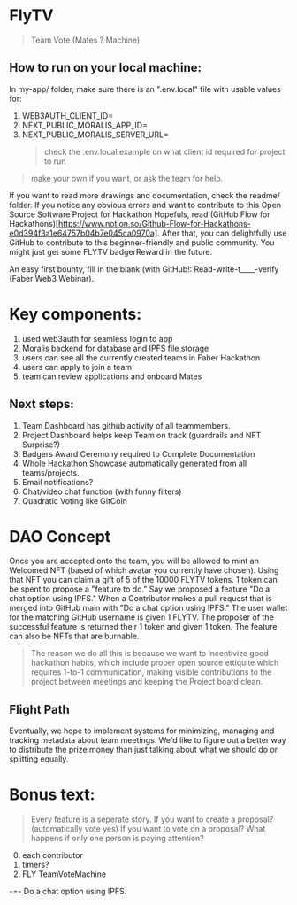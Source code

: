 # FlyTV

> Team Vote (Mates ? Machine)

## How to run on your local machine:

In my-app/ folder, make sure there is an ".env.local" file with usable values for:

1. WEB3AUTH_CLIENT_ID=
2. NEXT_PUBLIC_MORALIS_APP_ID=
3. NEXT_PUBLIC_MORALIS_SERVER_URL=
   > check the .env.local.example on what client id required for project to run

> make your own if you want, or ask the team for help.

If you want to read more drawings and documentation, check the readme/ folder. If you notice any obvious errors and want to contribute to this Open Source Software Project for Hackathon Hopefuls, read (GitHub Flow for Hackathons)[https://www.notion.so/Github-Flow-for-Hackathons-e0d394f3a1e64757b04b7e045ca0970a]. After that, you can delightfully use GitHub to contribute to this beginner-friendly and public community. You might just get some FLYTV badgerReward in the future.

An easy first bounty, fill in the blank (with GitHub!: Read-write-t\_\_\_\_-verify (Faber Web3 Webinar).

# Key components:

1. used web3auth for seamless login to app
2. Moralis backend for database and IPFS file storage
3. users can see all the currently created teams in Faber Hackathon
4. users can apply to join a team
5. team can review applications and onboard Mates

## Next steps:

1. Team Dashboard has github activity of all teammembers.
2. Project Dashboard helps keep Team on track (guardrails and NFT Surprise?)
3. Badgers Award Ceremony required to Complete Documentation
4. Whole Hackathon Showcase automatically generated from all teams/projects.
5. Email notifications?
6. Chat/video chat function (with funny filters)
7. Quadratic Voting like GitCoin

# DAO Concept

Once you are accepted onto the team, you will be allowed to mint an Welcomed NFT (based of which avatar you currently have chosen). Using that NFT you can claim a gift of 5 of the 10000 FLYTV tokens. 1 token can be spent to propose a "feature to do." Say we proposed a feature "Do a chat option using IPFS." When a Contributor makes a pull request that is merged into GitHub main with "Do a chat option using IPFS." The user wallet for the matching GitHub username is given 1 FLYTV. The proposer of the successful feature is returned their 1 token and given 1 token. The feature can also be NFTs that are burnable.

> The reason we do all this is because we want to incentivize good hackathon habits, which include proper open source ettiquite which requires 1-to-1 communication, making visible contributions to the project between meetings and keeping the Project board clean.

## Flight Path

Eventually, we hope to implement systems for minimizing, managing and tracking metadata about team meetings. We'd like to figure out a better way to distribute the prize money than just talking about what we should do or splitting equally.

# Bonus text:

> Every feature is a seperate story.
> If you want to create a proposal? (automatically vote yes)
> If you want to vote on a proposal?
> What happens if only one person is paying attention?

0. each contributor
1. timers?
2. FLY TeamVoteMachine

-=- Do a chat option using IPFS.

